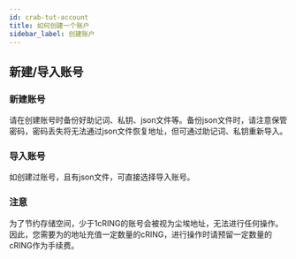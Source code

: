 ```yaml
---
id: crab-tut-account
title: 如何创建一个账户
sidebar_label: 创建账户
---
```


## 新建/导入账号

### 新建账号
请在创建账号时备份好助记词、私钥、json文件等。备份json文件时，请注意保管密码，密码丢失将无法通过json文件恢复地址，但可通过助记词、私钥重新导入。

### 导入账号
如创建过账号，且有json文件，可直接选择导入账号。

### 注意
为了节约存储空间，少于1cRING的账号会被视为尘埃地址，无法进行任何操作。因此，您需要为的地址充值一定数量的cRING，进行操作时请预留一定数量的cRING作为手续费。

